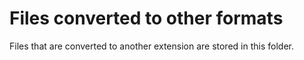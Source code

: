 # Files converted to other formats
Files that are converted to another extension are stored in this folder.